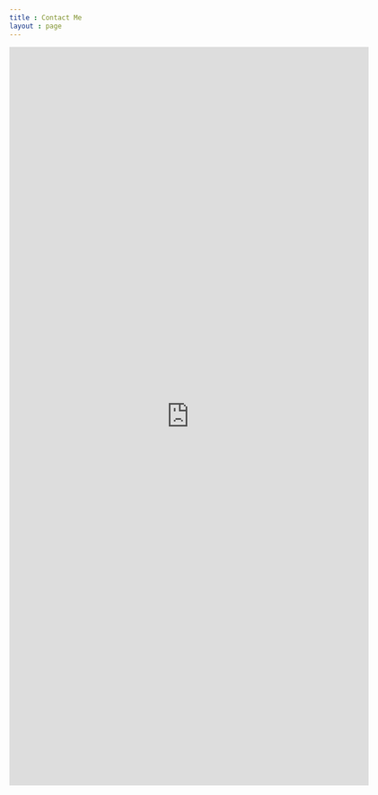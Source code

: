 ```yaml
---
title : Contact Me
layout : page
---
```


<iframe src="https://docs.google.com/forms/d/e/1FAIpQLScnTYAEBAKq9pPJ619yUZSkx1NMG_1CcrZfShib6GgPhMcnfg/viewform?embedded=true" width="640" height="1317" frameborder="0" marginheight="0" marginwidth="0">Loading…</iframe>
